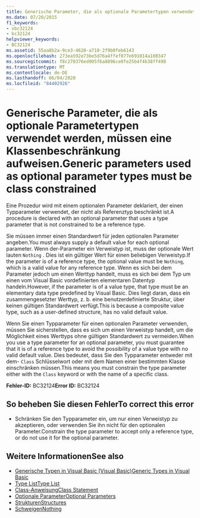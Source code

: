 ```yaml
---
title: Generische Parameter, die als optionale Parametertypen verwendet werden, müssen eine Klassenbeschränkung aufweisen.
ms.date: 07/20/2015
f1_keywords:
- vbc32124
- bc32124
helpviewer_keywords:
- BC32124
ms.assetid: 55aa8b2a-9ce3-4620-a710-2f9b0feb6143
ms.openlocfilehash: 273ea592e73be5d76a4ffef077e691014a108347
ms.sourcegitcommit: f8c270376ed905f6a8896ce0fe25b4f4b38ff498
ms.translationtype: MT
ms.contentlocale: de-DE
ms.lasthandoff: 06/04/2020
ms.locfileid: "84402926"
---
```

# <a name="generic-parameters-used-as-optional-parameter-types-must-be-class-constrained"></a><span data-ttu-id="ea633-102">Generische Parameter, die als optionale Parametertypen verwendet werden, müssen eine Klassenbeschränkung aufweisen.</span><span class="sxs-lookup"><span data-stu-id="ea633-102">Generic parameters used as optional parameter types must be class constrained</span></span>
<span data-ttu-id="ea633-103">Eine Prozedur wird mit einem optionalen Parameter deklariert, der einen Typparameter verwendet, der nicht als Referenztyp beschränkt ist.</span><span class="sxs-lookup"><span data-stu-id="ea633-103">A procedure is declared with an optional parameter that uses a type parameter that is not constrained to be a reference type.</span></span>  
  
 <span data-ttu-id="ea633-104">Sie müssen immer einen Standardwert für jeden optionalen Parameter angeben.</span><span class="sxs-lookup"><span data-stu-id="ea633-104">You must always supply a default value for each optional parameter.</span></span> <span data-ttu-id="ea633-105">Wenn der-Parameter ein Verweistyp ist, muss der optionale Wert lauten `Nothing` . Dies ist ein gültiger Wert für einen beliebigen Verweistyp.</span><span class="sxs-lookup"><span data-stu-id="ea633-105">If the parameter is of a reference type, the optional value must be `Nothing`, which is a valid value for any reference type.</span></span> <span data-ttu-id="ea633-106">Wenn es sich bei dem Parameter jedoch um einen Werttyp handelt, muss es sich bei dem Typ um einen vom Visual Basic vordefinierten elementaren Datentyp handeln.</span><span class="sxs-lookup"><span data-stu-id="ea633-106">However, if the parameter is of a value type, that type must be an elementary data type predefined by Visual Basic.</span></span> <span data-ttu-id="ea633-107">Dies liegt daran, dass ein zusammengesetzter Werttyp, z. b. eine benutzerdefinierte Struktur, über keinen gültigen Standardwert verfügt.</span><span class="sxs-lookup"><span data-stu-id="ea633-107">This is because a composite value type, such as a user-defined structure, has no valid default value.</span></span>  
  
 <span data-ttu-id="ea633-108">Wenn Sie einen Typparameter für einen optionalen Parameter verwenden, müssen Sie sicherstellen, dass es sich um einen Verweistyp handelt, um die Möglichkeit eines Werttyps ohne gültigen Standardwert zu vermeiden.</span><span class="sxs-lookup"><span data-stu-id="ea633-108">When you use a type parameter for an optional parameter, you must guarantee that it is of a reference type to avoid the possibility of a value type with no valid default value.</span></span> <span data-ttu-id="ea633-109">Dies bedeutet, dass Sie den Typparameter entweder mit dem- `Class` Schlüsselwort oder mit dem Namen einer bestimmten Klasse einschränken müssen.</span><span class="sxs-lookup"><span data-stu-id="ea633-109">This means you must constrain the type parameter either with the `Class` keyword or with the name of a specific class.</span></span>  
  
 <span data-ttu-id="ea633-110">**Fehler-ID:** BC32124</span><span class="sxs-lookup"><span data-stu-id="ea633-110">**Error ID:** BC32124</span></span>  
  
## <a name="to-correct-this-error"></a><span data-ttu-id="ea633-111">So beheben Sie diesen Fehler</span><span class="sxs-lookup"><span data-stu-id="ea633-111">To correct this error</span></span>  
  
- <span data-ttu-id="ea633-112">Schränken Sie den Typparameter ein, um nur einen Verweistyp zu akzeptieren, oder verwenden Sie ihn nicht für den optionalen Parameter.</span><span class="sxs-lookup"><span data-stu-id="ea633-112">Constrain the type parameter to accept only a reference type, or do not use it for the optional parameter.</span></span>  
  
## <a name="see-also"></a><span data-ttu-id="ea633-113">Weitere Informationen</span><span class="sxs-lookup"><span data-stu-id="ea633-113">See also</span></span>

- [<span data-ttu-id="ea633-114">Generische Typen in Visual Basic (Visual Basic)</span><span class="sxs-lookup"><span data-stu-id="ea633-114">Generic Types in Visual Basic</span></span>](../../programming-guide/language-features/data-types/generic-types.md)
- [<span data-ttu-id="ea633-115">Type List</span><span class="sxs-lookup"><span data-stu-id="ea633-115">Type List</span></span>](../statements/type-list.md)
- [<span data-ttu-id="ea633-116">Class-Anweisung</span><span class="sxs-lookup"><span data-stu-id="ea633-116">Class Statement</span></span>](../statements/class-statement.md)
- [<span data-ttu-id="ea633-117">Optionale Parameter</span><span class="sxs-lookup"><span data-stu-id="ea633-117">Optional Parameters</span></span>](../../programming-guide/language-features/procedures/optional-parameters.md)
- [<span data-ttu-id="ea633-118">Strukturen</span><span class="sxs-lookup"><span data-stu-id="ea633-118">Structures</span></span>](../../programming-guide/language-features/data-types/structures.md)
- [<span data-ttu-id="ea633-119">Schweigen</span><span class="sxs-lookup"><span data-stu-id="ea633-119">Nothing</span></span>](../nothing.md)

